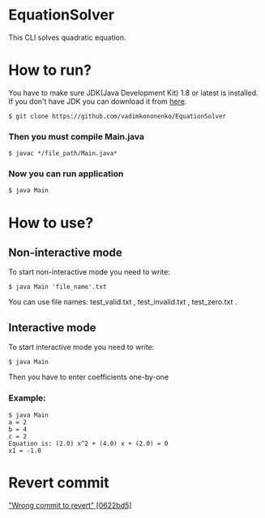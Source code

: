 # EquationSolver

This CLI solves quadratic equation.

# How to run?

You have to make sure JDK(Java Development Kit) 1.8 or latest is installed. If you don't have JDK you can download it from [here](https://www.java.com/ru/download/manual.jsp).

```
$ git clone https://github.com/vadimkononenko/EquationSolver
```

### Then you must compile Main.java

```
$ javac */file_path/Main.java*
```

### Now you can run application

```
$ java Main
```

# How to use?

## Non-interactive mode

To start non-interactive mode you need to write:

```
$ java Main 'file_name'.txt
```

You can use file names: test_valid.txt , test_invalid.txt , test_zero.txt .

## Interactive mode

To start interactive mode you need to write:

```
$ java Main
```

Then you have to enter coefficients one-by-one

### Example:

```
$ java Main
a = 2
b = 4
c = 2
Equation is: (2.0) x^2 + (4.0) x + (2.0) = 0
x1 = -1.0
```

# Revert commit

["Wrong commit to revert" [0622bd5]](https://github.com/vadimkononenko/EquationSolver/commit/0622bd58af3545e92d2d13cef2487505ad689bf6)